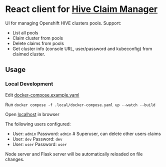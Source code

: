 # React client for <a href="https://github.com/RedHatQE/hive-claim-manager" target="_blank">Hive Claim Manager</a>

UI for managing Openshift HIVE clusters pools.
Support:

- List all pools
- Claim cluster from pools
- Delete claims from pools
- Get cluster info (console URL, user/password and kubeconfig) from claimed cluster.

## Usage

### Local Development

Edit [docker-compose.example.yaml](docker-compose.example.yaml)

Run `docker compose -f .local/docker-compose.yaml up --watch --build`

Open <a href="http://localhost" target="_blank">localhost</a> in browser

The following users configured:

- User: `admin` Password: `admin` # Superuser, can delete other users claims <!--pragma: allowlist secret-->
- User: `dev` Password: `dev` <!--pragma: allowlist secret-->
- User: `user` Password: `user` <!--pragma: allowlist secret-->

Node server and Flask server will be automatically reloaded on file changes.
